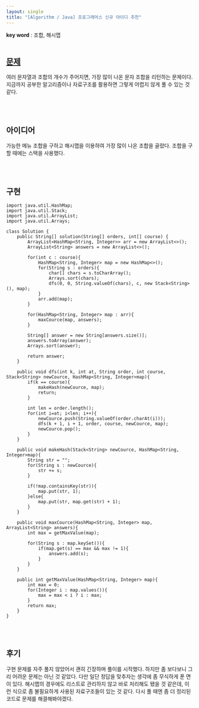 ```yaml
---
layout: single
title: "[Algorithm / Java] 프로그래머스 신규 아이디 추천"
---
```


**key word** : 조합, 해시맵
<br><br>

## [문제](https://programmers.co.kr/learn/courses/30/lessons/72411)

여러 문자열과 조합의 개수가 주어지면, 가장 많이 나온 문자 조합을 리턴하는 문제이다. 지금까지 공부한 알고리즘이나 자료구조를 활용하면 그렇게 어렵지 않게 풀 수 있는 것 같다.

<br><br>

## 아이디어

가능한 메뉴 조합을 구하고 해시맵을 이용하여 가장 많이 나온 조합을 골랐다. 조합을 구할 때에는 스택을 사용했다.

<br><br>

## 구현

```
import java.util.HashMap;
import java.util.Stack;
import java.util.ArrayList;
import java.util.Arrays;

class Solution {
    public String[] solution(String[] orders, int[] course) {
        ArrayList<HashMap<String, Integer>> arr = new ArrayList<>();
        ArrayList<String> answers = new ArrayList<>();

        for(int c : course){
            HashMap<String, Integer> map = new HashMap<>();
            for(String s : orders){
                char[] chars = s.toCharArray();
                Arrays.sort(chars);
                dfs(0, 0, String.valueOf(chars), c, new Stack<String>(), map);
            }
            arr.add(map);
        }

        for(HashMap<String, Integer> map : arr){
            maxCource(map, answers);
        }

        String[] answer = new String[answers.size()];
        answers.toArray(answer);
        Arrays.sort(answer);

        return answer;
    }

    public void dfs(int k, int at, String order, int course, Stack<String> newCource, HashMap<String, Integer>map){
        if(k == course){
            makeHash(newCource, map);
            return;
        }

        int len = order.length();
        for(int i=at; i<len; i++){
            newCource.push(String.valueOf(order.charAt(i)));
            dfs(k + 1, i + 1, order, course, newCource, map);
            newCource.pop();
        }
    }

    public void makeHash(Stack<String> newCource, HashMap<String, Integer>map){
        String str = "";
        for(String s : newCource){
            str += s;
        }

        if(!map.containsKey(str)){
            map.put(str, 1);
        }else{
            map.put(str, map.get(str) + 1);
        }
    }

    public void maxCource(HashMap<String, Integer> map, ArrayList<String> answers){
        int max = getMaxValue(map);

        for(String s : map.keySet()){
            if(map.get(s) == max && max != 1){
                answers.add(s);
            }
        }
    }

    public int getMaxValue(HashMap<String, Integer> map){
        int max = 0;
        for(Integer i : map.values()){
            max = max < i ? i : max;
        }
        return max;
    }
}
```

<br><br>

## 후기

구현 문제를 자주 풀지 않았어서 괜히 긴장하며 풀이를 시작했다. 하지만 좀 보다보니 그리 어려운 문제는 아닌 것 같았다. 다만 일단 정답을 맞추자는 생각에 좀 무식하게 푼 면이 있다. 해시맵의 경우에도 리스트로 관리하지 않고 바로 처리해도 됐을 것 같은데, 이런 식으로 좀 불필요하게 사용된 자료구조들이 있는 것 같다. 다시 풀 때엔 좀 더 정리된 코드로 문제를 해결해봐야겠다.
